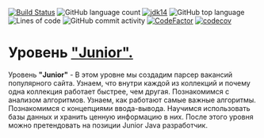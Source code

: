 [![Build Status](https://travis-ci.org/IuriyG/job4j_design.svg?branch=master)](https://travis-ci.org/IuriyG/job4j_design)
![GitHub language count](https://img.shields.io/github/languages/count/IuriyG/job4j_design)
[![jdk14](https://img.shields.io/badge/JDK-14-blue.svg)](http://jdk.java.net/14/)
![GitHub top language](https://img.shields.io/github/languages/top/IuriyG/job4j_design)
![Lines of code](https://img.shields.io/tokei/lines/github/IuriyG/job4j_design)
![GitHub commit activity](https://img.shields.io/github/commit-activity/m/IuriyG/job4j_design)
[![CodeFactor](https://www.codefactor.io/repository/github/iuriyg/job4j_design/badge)](https://www.codefactor.io/repository/github/iuriyg/job4j_design)
[![codecov](https://codecov.io/gh/IuriyG/job4j_design/branch/master/graph/badge.svg)](https://codecov.io/gh/IuriyG/job4j_design)

# Уровень ["Junior".](https://job4j.ru/courses/java_with_zero_to_job.html)

Уровень <b>"Junior"</b> - В этом уровне мы создадим парсер вакансий популярного сайта. Узнаем, что внутри каждой из коллекций и почему одна коллекция работает быстрее, чем другая. Познакомимся с анализом алгоритмов. Узнаем, как работают самые важные алгоритмы. Познакомимся с концепциями ввода-вывода. Научимся использовать базы данных и хранить ценную информацию в них. После этого уровня можно претендовать на позиции Junior Java разработчик.